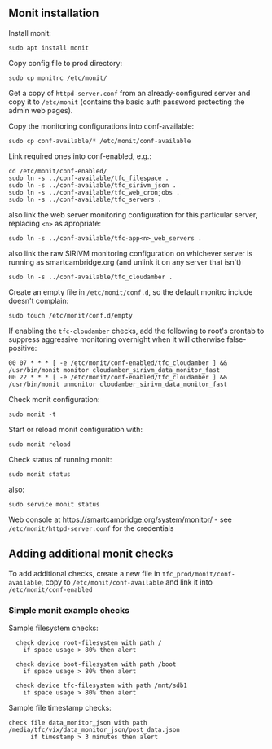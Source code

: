 ## Monit installation

Install monit:
```
sudo apt install monit
```

Copy config file to prod directory:
```
sudo cp monitrc /etc/monit/
```

Get a copy of `httpd-server.conf` from an already-configured server and copy it to
`/etc/monit` (contains the basic auth password protecting the admin web pages).

Copy the monitoring configurations into conf-available:
```
sudo cp conf-available/* /etc/monit/conf-available
```

Link required ones into conf-enabled, e.g.:
```
cd /etc/monit/conf-enabled/
sudo ln -s ../conf-available/tfc_filespace .
sudo ln -s ../conf-available/tfc_sirivm_json .
sudo ln -s ../conf-available/tfc_web_cronjobs .
sudo ln -s ../conf-available/tfc_servers .
```

also link the web server monitoring configuration for this particular server,
replacing `<n>` as apropriate:

```
sudo ln -s ../conf-available/tfc-app<n>_web_servers .
```

also link the raw SIRIVM monitoring configuration on whichever server
is running as smartcambridge.org (and unlink it on any server that isn't)

```
sudo ln -s ../conf-available/tfc_cloudamber .
```

Create an empty file in `/etc/monit/conf.d`, so the default monitrc include
doesn't complain:
```
sudo touch /etc/monit/conf.d/empty
```

If enabling the `tfc-cloudamber` checks, add the following to root's crontab
to suppress aggressive monitoring overnight when it will otherwise false-positive:
```
00 07 * * * [ -e /etc/monit/conf-enabled/tfc_cloudamber ] && /usr/bin/monit monitor cloudamber_sirivm_data_monitor_fast
00 22 * * * [ -e /etc/monit/conf-enabled/tfc_cloudamber ] && /usr/bin/monit unmonitor cloudamber_sirivm_data_monitor_fast
```

Check monit configuration:
```
sudo monit -t
```

Start or reload monit configuration with:
```
sudo monit reload
```

Check status of running monit:
```
sudo monit status
```
also:
```
sudo service monit status
```
Web console at https://smartcambridge.org/system/monitor/ - see
`/etc/monit/httpd-server.conf` for the credentials

## Adding additional monit checks

To add additional checks, create a new file in `tfc_prod/monit/conf-available`, copy to
`/etc/monit/conf-available` and link it into `/etc/monit/conf-enabled`

### Simple monit example checks

Sample filesystem checks:
```
  check device root-filesystem with path /
    if space usage > 80% then alert

  check device boot-filesystem with path /boot
    if space usage > 80% then alert

  check device tfc-filesystem with path /mnt/sdb1
    if space usage > 80% then alert
```

Sample file timestamp checks:
```
check file data_monitor_json with path /media/tfc/vix/data_monitor_json/post_data.json
      if timestamp > 3 minutes then alert
```

